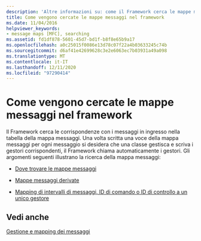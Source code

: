 ```yaml
---
description: 'Altre informazioni su: come il Framework cerca le mappe messaggi'
title: Come vengono cercate le mappe messaggi nel framework
ms.date: 11/04/2016
helpviewer_keywords:
- message maps [MFC], searching
ms.assetid: fd1df878-5601-45d7-bd1f-b8f8e65b9a17
ms.openlocfilehash: a0c25015f0086e13d78c07f22a4b03633245c74b
ms.sourcegitcommit: d6af41e42699628c3e2e6063ec7b03931a49a098
ms.translationtype: MT
ms.contentlocale: it-IT
ms.lasthandoff: 12/11/2020
ms.locfileid: "97290414"
---
```

# <a name="how-the-framework-searches-message-maps"></a>Come vengono cercate le mappe messaggi nel framework

Il Framework cerca le corrispondenze con i messaggi in ingresso nella tabella della mappa messaggi. Una volta scritta una voce della mappa messaggi per ogni messaggio si desidera che una classe gestisca e scriva i gestori corrispondenti, il Framework chiama automaticamente i gestori. Gli argomenti seguenti illustrano la ricerca della mappa messaggi:

- [Dove trovare le mappe messaggi](where-to-find-message-maps.md)

- [Mappe messaggi derivate](derived-message-maps.md)

- [Mapping di intervalli di messaggi, ID di comando o ID di controllo a un unico gestore](handlers-for-message-map-ranges.md)

## <a name="see-also"></a>Vedi anche

[Gestione e mapping dei messaggi](message-handling-and-mapping.md)
